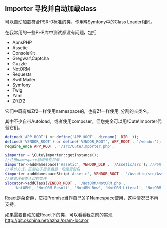 
## Importer 寻找并自动加载class

可以自动加载符合PSR-0标准的类，作用与Symfony中的Class Loader相同。

在我常用的一些PHP库中测试都没有问题，包括

* ApnsPHP
* Assetic
* ConsoleKit
* Gregwar\Captcha
* Guzzle
* NotORM
* Requests
* SwiftMailer
* Symfony
* Twig
* Yaml
* Zf/Zf2

它们中既有如Zf2一样使用namespace的，也有Zf一样使用_分割的长类名。

其中不少自带Autoload，或者使用composer，但您完全可以用\Cute\Importer代替它们。

```php
defined('APP_ROOT') or define('APP_ROOT', dirname(__DIR__));
defined('VENDOR_ROOT') or define('VENDOR_ROOT', APP_ROOT . '/vendor');
require_once APP_ROOT . '/src/Cute/Importer.php';

$importer = \Cute\Importer::getInstance();
//注册namespace前缀所在目录
$importer->addNamespace('Assetic', VENDOR_DIR . '/Assetic/src'); //PSR-0标准
//等价方式，区别在于目录最后一段是否包名
$importer->addNamespaceStrip('Assetic', VENDOR_ROOT . '/Assetic/src/Assetic');
//或者注册类入口的文件
$locator->addClass(VENDOR_ROOT . '/NotORM/NotORM.php',
    'NotORM', 'NotORM_Result', 'NotORM_Row', 'NotORM_Literal', 'NotORM_Structure');
```

React是朵奇葩，它把Promise当作自己的子Namespace使用，这种情况已不再支持。

如果需要自动加载React下的类，可以看看我之前的实现 http://git.oschina.net/azhai/pram-locator
